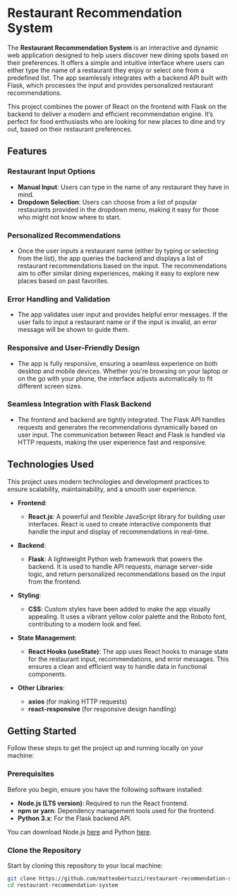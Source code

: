 # Restaurant Recommendation System

The **Restaurant Recommendation System** is an interactive and dynamic web application designed to help users discover new dining spots based on their preferences. It offers a simple and intuitive interface where users can either type the name of a restaurant they enjoy or select one from a predefined list. The app seamlessly integrates with a backend API built with Flask, which processes the input and provides personalized restaurant recommendations.

This project combines the power of React on the frontend with Flask on the backend to deliver a modern and efficient recommendation engine. It’s perfect for food enthusiasts who are looking for new places to dine and try out, based on their restaurant preferences.

## Features

### Restaurant Input Options
- **Manual Input**: Users can type in the name of any restaurant they have in mind.
- **Dropdown Selection**: Users can choose from a list of popular restaurants provided in the dropdown menu, making it easy for those who might not know where to start.

### Personalized Recommendations
- Once the user inputs a restaurant name (either by typing or selecting from the list), the app queries the backend and displays a list of restaurant recommendations based on the input. The recommendations aim to offer similar dining experiences, making it easy to explore new places based on past favorites.

### Error Handling and Validation
- The app validates user input and provides helpful error messages. If the user fails to input a restaurant name or if the input is invalid, an error message will be shown to guide them.
  
### Responsive and User-Friendly Design
- The app is fully responsive, ensuring a seamless experience on both desktop and mobile devices. Whether you're browsing on your laptop or on the go with your phone, the interface adjusts automatically to fit different screen sizes.

### Seamless Integration with Flask Backend
- The frontend and backend are tightly integrated. The Flask API handles requests and generates the recommendations dynamically based on user input. The communication between React and Flask is handled via HTTP requests, making the user experience fast and responsive.

## Technologies Used

This project uses modern technologies and development practices to ensure scalability, maintainability, and a smooth user experience.

- **Frontend**: 
  - **React.js**: A powerful and flexible JavaScript library for building user interfaces. React is used to create interactive components that handle the input and display of recommendations in real-time.
  
- **Backend**: 
  - **Flask**: A lightweight Python web framework that powers the backend. It is used to handle API requests, manage server-side logic, and return personalized recommendations based on the input from the frontend.

- **Styling**: 
  - **CSS**: Custom styles have been added to make the app visually appealing. It uses a vibrant yellow color palette and the Roboto font, contributing to a modern look and feel.

- **State Management**:
  - **React Hooks (useState)**: The app uses React hooks to manage state for the restaurant input, recommendations, and error messages. This ensures a clean and efficient way to handle data in functional components.

- **Other Libraries**:
  - **axios** (for making HTTP requests)
  - **react-responsive** (for responsive design handling)

## Getting Started

Follow these steps to get the project up and running locally on your machine:

### Prerequisites

Before you begin, ensure you have the following software installed:

- **Node.js (LTS version)**: Required to run the React frontend.
- **npm or yarn**: Dependency management tools used for the frontend.
- **Python 3.x**: For the Flask backend API.

You can download Node.js [here](https://nodejs.org/) and Python [here](https://www.python.org/).

### Clone the Repository

Start by cloning this repository to your local machine:

```bash
git clone https://github.com/matteobertuzzi/restaurant-recommendation-system.git
cd restaurant-recommendation-system
